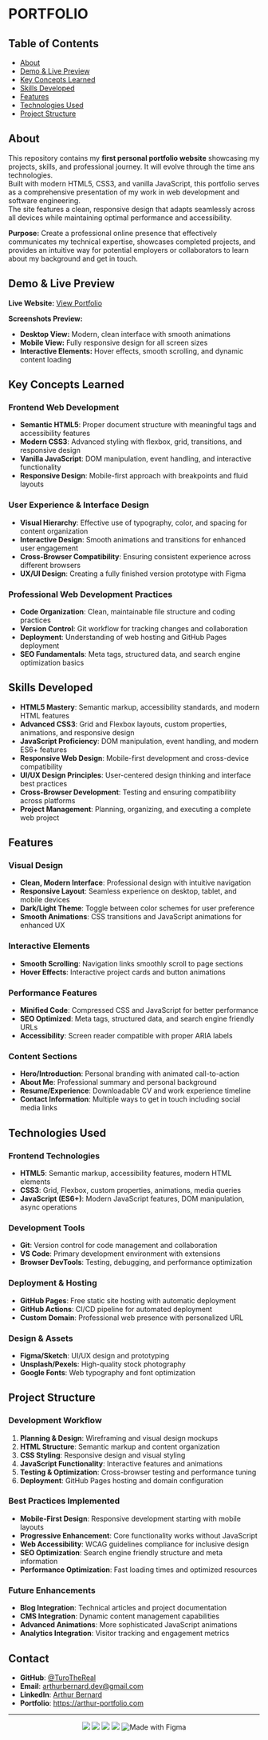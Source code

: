 # PORTFOLIO
## Table of Contents
- [About](#about)
- [Demo & Live Preview](#demo--live-preview)
- [Key Concepts Learned](#key-concepts-learned)
- [Skills Developed](#skills-developed)
- [Features](#features)
- [Technologies Used](#technologies-used)
- [Project Structure](#project-structure)

## About
This repository contains my **first personal portfolio website** showcasing my projects, skills, and professional journey. It will evolve through the time ans technologies.  
Built with modern HTML5, CSS3, and vanilla JavaScript, this portfolio serves as a comprehensive presentation of my work in web development and software engineering.  
The site features a clean, responsive design that adapts seamlessly across all devices while maintaining optimal performance and accessibility.

**Purpose:**
Create a professional online presence that effectively communicates my technical expertise, showcases completed projects,
and provides an intuitive way for potential employers or collaborators to learn about my background and get in touch.


## Demo & Live Preview

**Live Website:** [View Portfolio](https://turothereal.github.io/Portfolio/)

**Screenshots Preview:**
- **Desktop View:** Modern, clean interface with smooth animations
- **Mobile View:** Fully responsive design for all screen sizes
- **Interactive Elements:** Hover effects, smooth scrolling, and dynamic content loading


## Key Concepts Learned

### Frontend Web Development
- **Semantic HTML5**: Proper document structure with meaningful tags and accessibility features
- **Modern CSS3**: Advanced styling with flexbox, grid, transitions, and responsive design
- **Vanilla JavaScript**: DOM manipulation, event handling, and interactive functionality
- **Responsive Design**: Mobile-first approach with breakpoints and fluid layouts

### User Experience & Interface Design
- **Visual Hierarchy**: Effective use of typography, color, and spacing for content organization
- **Interactive Design**: Smooth animations and transitions for enhanced user engagement
- **Cross-Browser Compatibility**: Ensuring consistent experience across different browsers
- **UX/UI Design**: Creating a fully finished version prototype with Figma

### Professional Web Development Practices
- **Code Organization**: Clean, maintainable file structure and coding practices
- **Version Control**: Git workflow for tracking changes and collaboration
- **Deployment**: Understanding of web hosting and GitHub Pages deployment
- **SEO Fundamentals**: Meta tags, structured data, and search engine optimization basics


## Skills Developed

- **HTML5 Mastery**: Semantic markup, accessibility standards, and modern HTML features
- **Advanced CSS3**: Grid and Flexbox layouts, custom properties, animations, and responsive design
- **JavaScript Proficiency**: DOM manipulation, event handling, and modern ES6+ features
- **Responsive Web Design**: Mobile-first development and cross-device compatibility
- **UI/UX Design Principles**: User-centered design thinking and interface best practices
- **Cross-Browser Development**: Testing and ensuring compatibility across platforms
- **Project Management**: Planning, organizing, and executing a complete web project


## Features

### Visual Design
- **Clean, Modern Interface**: Professional design with intuitive navigation
- **Responsive Layout**: Seamless experience on desktop, tablet, and mobile devices
- **Dark/Light Theme**: Toggle between color schemes for user preference
- **Smooth Animations**: CSS transitions and JavaScript animations for enhanced UX

### Interactive Elements
- **Smooth Scrolling**: Navigation links smoothly scroll to page sections
- **Hover Effects**: Interactive project cards and button animations  

### Performance Features
- **Minified Code**: Compressed CSS and JavaScript for better performance
- **SEO Optimized**: Meta tags, structured data, and search engine friendly URLs
- **Accessibility**: Screen reader compatible with proper ARIA labels

### Content Sections
- **Hero/Introduction**: Personal branding with animated call-to-action
- **About Me**: Professional summary and personal background
- **Resume/Experience**: Downloadable CV and work experience timeline
- **Contact Information**: Multiple ways to get in touch including social media links


## Technologies Used

### Frontend Technologies
- **HTML5**: Semantic markup, accessibility features, modern HTML elements
- **CSS3**: Grid, Flexbox, custom properties, animations, media queries
- **JavaScript (ES6+)**: Modern JavaScript features, DOM manipulation, async operations

### Development Tools
- **Git**: Version control for code management and collaboration
- **VS Code**: Primary development environment with extensions
- **Browser DevTools**: Testing, debugging, and performance optimization

### Deployment & Hosting
- **GitHub Pages**: Free static site hosting with automatic deployment
- **GitHub Actions**: CI/CD pipeline for automated deployment
- **Custom Domain**: Professional web presence with personalized URL

### Design & Assets
- **Figma/Sketch**: UI/UX design and prototyping
- **Unsplash/Pexels**: High-quality stock photography
- **Google Fonts**: Web typography and font optimization


## Project Structure

### Development Workflow
1. **Planning & Design**: Wireframing and visual design mockups
2. **HTML Structure**: Semantic markup and content organization  
3. **CSS Styling**: Responsive design and visual styling
4. **JavaScript Functionality**: Interactive features and animations
5. **Testing & Optimization**: Cross-browser testing and performance tuning
6. **Deployment**: GitHub Pages hosting and domain configuration

### Best Practices Implemented
- **Mobile-First Design**: Responsive development starting with mobile layouts
- **Progressive Enhancement**: Core functionality works without JavaScript
- **Web Accessibility**: WCAG guidelines compliance for inclusive design
- **SEO Optimization**: Search engine friendly structure and meta information
- **Performance Optimization**: Fast loading times and optimized resources

### Future Enhancements
- **Blog Integration**: Technical articles and project documentation
- **CMS Integration**: Dynamic content management capabilities
- **Advanced Animations**: More sophisticated JavaScript animations
- **Analytics Integration**: Visitor tracking and engagement metrics


## Contact
- **GitHub**: [@TuroTheReal](https://github.com/TuroTheReal)
- **Email**: arthurbernard.dev@gmail.com
- **LinkedIn**: [Arthur Bernard](https://www.linkedin.com/in/arthurbernard92/)
- **Portfolio**: https://arthur-portfolio.com

---
<p align="center">
  <img src="https://img.shields.io/badge/Made%20with-HTML5-orange.svg"/>
  <img src="https://img.shields.io/badge/Styled%20with-CSS3-blue.svg"/>
  <img src="https://img.shields.io/badge/Powered%20by-JavaScript-yellow.svg"/>
  <img src="https://img.shields.io/badge/Deployed%20on-GitHub%20Pages-green.svg"/>
  <img src="https://img.shields.io/badge/Made%20with-Figma-blueviolet?logo=figma&logoColor=white" alt="Made with Figma" />
</p>
